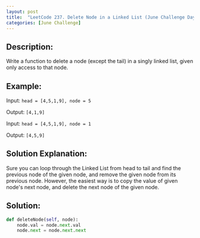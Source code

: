 ```yaml
---
layout: post
title:  "LeetCode 237. Delete Node in a Linked List (June Challenge Day #2)" 
categories: [June Challenge]
---
```

## Description:
Write a function to delete a node (except the tail) in a singly linked list, given only access to that node.

## Example:
Input: `head = [4,5,1,9], node = 5`

Output: `[4,1,9]`

Input: `head = [4,5,1,9], node = 1`

Output: `[4,5,9]`

## Solution Explanation:
Sure you can loop through the Linked List from head to tail and find the previous node of the given node, and remove the given node from its previous node. However, the easiest way is to copy the value of given node's next node, and delete the next node of the given node.

## Solution:

```python
def deleteNode(self, node):
    node.val = node.next.val
    node.next = node.next.next
```
